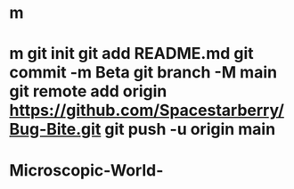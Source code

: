 # m
# m git init git add README.md git commit -m Beta git branch -M main git remote add origin https://github.com/Spacestarberry/Bug-Bite.git git push -u origin main
# Microscopic-World-
